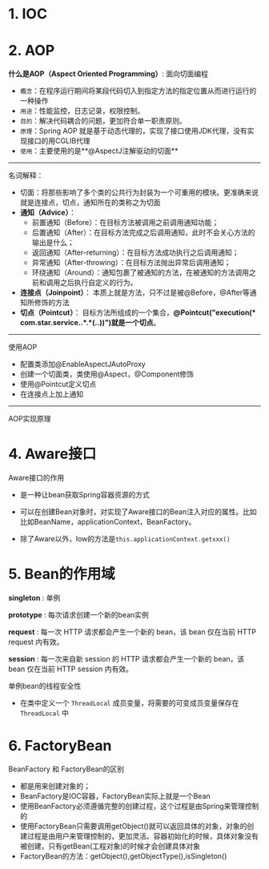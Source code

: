 # 1. IOC

# 2. AOP

**什么是AOP（Aspect Oriented Programming）**: 面向切面编程

- `概念`：在程序运行期间将某段代码切入到指定方法的指定位置从而进行运行的一种操作
- `用途`：性能监控，日志记录，权限控制。
- `目的`：解决代码耦合的问题，更加符合单一职责原则。
- `原理`：Spring AOP 就是基于动态代理的，实现了接口使用JDK代理，没有实现接口的用CGLIB代理
- `使用`：主要使用的是**@AspectJ注解驱动的切面**

---

名词解释：

- 切面：将那些影响了多个类的公共行为封装为一个可重用的模块。更准确来说就是连接点，切点，通知所在的类称之为切面
- **通知（Advice）**：
  - 前置通知（Before）：在目标方法被调用之前调用通知功能；
  - 后置通知（After）：在目标方法完成之后调用通知，此时不会关心方法的输出是什么；
  - 返回通知（After-returning）：在目标方法成功执行之后调用通知；
  - 异常通知（After-throwing）：在目标方法抛出异常后调用通知；
  - 环绕通知（Around）：通知包裹了被通知的方法，在被通知的方法调用之前和调用之后执行自定义的行为。
- **连接点（Joinpoint）**： 本质上就是方法，只不过是被@Before，@After等通知所修饰的方法
- **切点（Pointcut）**：   目标方法所组成的一个集合，**@Pointcut("execution(\* com.star.service..\*.\*(..))")就是一个切点**。

---

使用AOP

- 配置类添加@EnableAspectJAutoProxy
- 创建一个切面类，类使用@Aspect，@Component修饰
- 使用@Pointcut定义切点
- 在连接点上加上通知

---

AOP实现原理

# 4. Aware接口

Aware接口的作用

- 是一种让bean获取Spring容器资源的方式

- 可以在创建Bean对象时，对实现了Aware接口的Bean注入对应的属性。比如比如BeanName，applicationContext，BeanFactory。

  

- 除了Aware以外，low的方法是`this.applicationContext.getxxx()`

# 5. Bean的作用域

**singleton** : 单例

**prototype** : 每次请求创建一个新的bean实例

**request** : 每一次 HTTP 请求都会产生一个新的 bean，该 bean 仅在当前 HTTP request 内有效。

**session** : 每一次来自新 session 的 HTTP 请求都会产生一个新的 bean，该 bean 仅在当前 HTTP session 内有效。

单例bean的线程安全性

- 在类中定义一个 `ThreadLocal` 成员变量，将需要的可变成员变量保存在 `ThreadLocal` 中

# 6. FactoryBean

BeanFactory 和 FactoryBean的区别

- 都是用来创建对象的；
- BeanFactory是IOC容器，FactoryBean实际上就是一个Bean
- 使用BeanFactory必须遵循完整的创建过程，这个过程是由Spring来管理控制的
- 使用FactoryBean只需要调用getObject()就可以返回具体的对象，对象的创建过程是由用户来管理控制的，更加灵活。容器初始化的时候，具体对象没有被创建，只有getBean(工程对象)的时候才会创建具体对象
- FactoryBean的方法：getObject(),getObjectType(),isSingleton()

